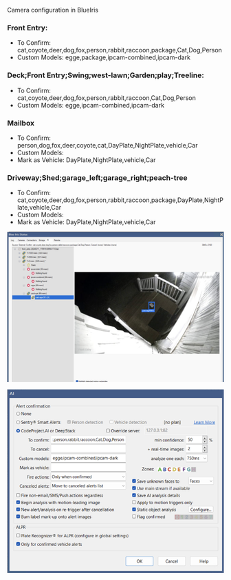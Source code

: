 Camera configuration in BlueIris

### Front Entry:

  * To Confirm: cat,coyote,deer,dog,fox,person,rabbit,raccoon,package,Cat,Dog,Person
  * Custom Models: egge,package,ipcam-combined,ipcam-dark

### Deck;Front Entry;Swing;west-lawn;Garden;play;Treeline:

   * To Confirm: cat,coyote,deer,dog,fox,person,rabbit,raccoon,Cat,Dog,Person
   * Custom Models: egge,ipcam-combined,ipcam-dark

### Mailbox
   * To Confirm: person,dog,fox,deer,coyote,cat,DayPlate,NightPlate,vehicle,Car
   * Custom Models:
   * Mark as Vehicle: DayPlate,NightPlate,vehicle,Car

### Driveway;Shed;garage_left;garage_right;peach-tree
   * To Confirm: cat,coyote,deer,dog,fox,person,rabbit,raccoon,package,DayPlate,NightPlate,vehicle,Car
   * Custom Models:
   * Mark as Vehicle: DayPlate,NightPlate,vehicle,Car

![Debug](BlueIris-Debug.png?raw=true)

![Debug](AlertSettings.png?raw=true)
